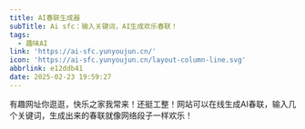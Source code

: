 ```yaml
---
title: AI春联生成器
subTitle: Ai sfc：输入关键词，AI生成欢乐春联！
tags:
  - 趣味AI
link: 'https://ai-sfc.yunyoujun.cn/'
icon: 'https://ai-sfc.yunyoujun.cn/layout-column-line.svg'
abbrlink: e12ddb41
date: 2025-02-23 19:59:27
---
```


有趣网址你逛逛，快乐之家我常来！还挺工整！网站可以在线生成AI春联，输入几个关键词，生成出来的春联就像网络段子一样欢乐！